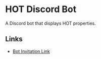 # HOT Discord Bot

A Discord bot that displays HOT properties.

## Links

- [Bot Invitation Link](https://discord.com/api/oauth2/authorize?client_id=979233721649598465&permissions=2048&scope=bot%20applications.commands)

